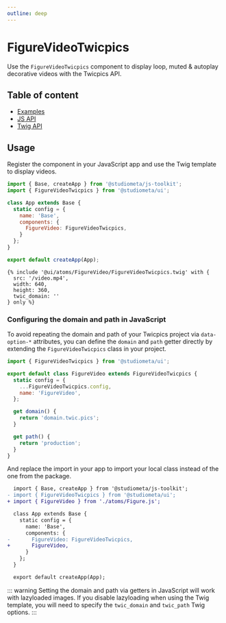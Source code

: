 ```yaml
---
outline: deep
---
```


# FigureVideoTwicpics <Badges :texts="badges" />

<script setup>
  import pkg from '@studiometa/ui/atoms/FigureVideo/package.json';
  const badges = [`v${pkg.version}`, 'Twig', 'JS'];
</script>

Use the `FigureVideoTwicpics` component to display loop, muted & autoplay decorative videos with the Twicpics API.

## Table of content

- [Examples](./examples.html)
- [JS API](./js-api.html)
- [Twig API](./twig-api.html)

## Usage

Register the component in your JavaScript app and use the Twig template to display videos.

```js {2,8}
import { Base, createApp } from '@studiometa/js-toolkit';
import { FigureVideoTwicpics } from '@studiometa/ui';

class App extends Base {
  static config = {
    name: 'Base',
    components: {
      FigureVideo: FigureVideoTwicpics,
    }
  };
}

export default createApp(App);
```
```twig
{% include '@ui/atoms/FigureVideo/FigureVideoTwicpics.twig' with {
  src: '/video.mp4',
  width: 640,
  height: 360,
  twic_domain: ''
} only %}
```

### Configuring the domain and path in JavaScript

To avoid repeating the domain and path of your Twicpics project via `data-option-*` attributes, you can define the `domain` and `path` getter directly by extending the `FigureVideoTwicpics` class in your project.

```js
import { FigureVideoTwicpics } from '@studiometa/ui';

export default class FigureVideo extends FigureVideoTwicpics {
  static config = {
    ...FigureVideoTwicpics.config,
    name: 'FigureVideo',
  };

  get domain() {
    return 'domain.twic.pics';
  }

  get path() {
    return 'production';
  }
}
```

And replace the import in your app to import your local class instead of the one from the package.

```diff
  import { Base, createApp } from '@studiometa/js-toolkit';
- import { FigureVideoTwicpics } from '@studiometa/ui';
+ import { FigureVideo } from './atoms/Figure.js';

  class App extends Base {
    static config = {
      name: 'Base',
      components: {
-       FigureVideo: FigureVideoTwicpics,
+       FigureVideo,
      }
    };
  }

  export default createApp(App);
```

::: warning
Setting the domain and path via getters in JavaScript will work with lazyloaded images. If you disable lazyloading when using the Twig template, you will need to specify the `twic_domain` and `twic_path` Twig options.
:::
